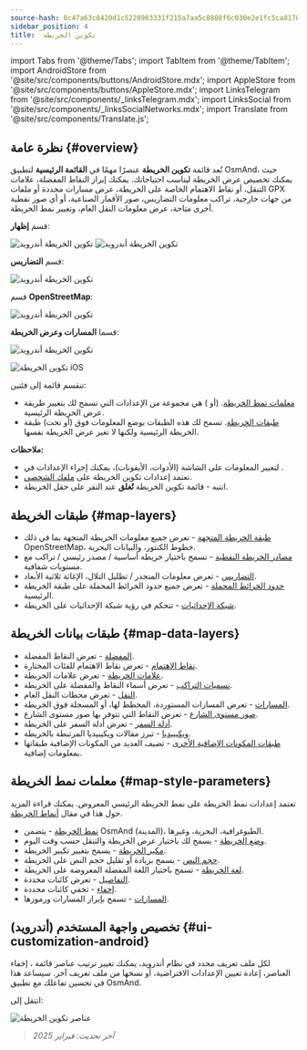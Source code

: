 ```yaml
---
source-hash: 8c47a63c8420d1c5228963331f215a7aa5c8808f6c030e2e1fc5ca817821edbb
sidebar_position: 4
title:  تكوين الخريطة
---
```

import Tabs from '@theme/Tabs';
import TabItem from '@theme/TabItem';
import AndroidStore from '@site/src/components/buttons/AndroidStore.mdx';
import AppleStore from '@site/src/components/buttons/AppleStore.mdx';
import LinksTelegram from '@site/src/components/_linksTelegram.mdx';
import LinksSocial from '@site/src/components/_linksSocialNetworks.mdx';
import Translate from '@site/src/components/Translate.js';

## نظرة عامة {#overview}

تُعد قائمة **تكوين الخريطة** عنصرًا مهمًا في **القائمة الرئيسية** لتطبيق OsmAnd، حيث يمكنك تخصيص عرض الخريطة ليناسب احتياجاتك. يمكنك إبراز النقاط المفضلة، علامات التنقل، أو نقاط الاهتمام الخاصة على الخريطة، عرض مسارات محددة أو ملفات GPX من جهات خارجية، تراكب معلومات التضاريس، صور الأقمار الصناعية، أو أي صور نقطية أخرى متاحة، عرض معلومات النقل العام، وتغيير نمط الخريطة.

<Tabs groupId="operating-systems" queryString="current-os">

<TabItem value="android" label="أندرويد">

قسم **إظهار**:

![تكوين الخريطة أندرويد](@site/static/img/map/configure_map_show1_andr.png) ![تكوين الخريطة أندرويد](@site/static/img/map/configure_map_show2_andr.png)

قسم **التضاريس**:

![تكوين الخريطة أندرويد](@site/static/img/map/configure_map_topography_andr.png)

قسم **OpenStreetMap**:

![تكوين الخريطة أندرويد](@site/static/img/map/configure_map_osm_andr.png)

قسما **المسارات وعرض الخريطة**:

![تكوين الخريطة أندرويد](@site/static/img/map/configure_map_routes&Map_rendering_andr.png)

</TabItem>

<TabItem value="ios" label="iOS">

![تكوين الخريطة iOS](@site/static/img/map/configure-map-ios.png)

</TabItem>

</Tabs>

تنقسم قائمة **<Translate android="true" ids="configure_map"/>** إلى فئتين:

- [معلمات نمط الخريطة](#map-style-parameters). **<Translate android="true" ids="map_widget_map_rendering"/>** (أو **<Translate ios="true" ids="map_widget_renderer"/>**) هي مجموعة من الإعدادات التي تسمح لك بتغيير طريقة عرض الخريطة الرئيسية.
- [طبقات الخريطة](#map-layers). تسمح لك هذه الطبقات بوضع المعلومات فوق (أو تحت) طبقة الخريطة الرئيسية ولكنها لا تغير عرض الخريطة نفسها.

**ملاحظات:**

- لتغيير المعلومات على الشاشة (الأدوات، الأيقونات)، يمكنك إجراء الإعدادات في [<Translate android="true" ids="layer_map_appearance"/>](../widgets/index.md).
- تعتمد إعدادات تكوين الخريطة على [ملفك الشخصي](../personal/profiles.md).
- انتبه - قائمة تكوين الخريطة **تُغلق** عند النقر على حقل الخريطة.

## طبقات الخريطة {#map-layers}

- [طبقة الخريطة المتجهة](../map/vector-maps.md) - تعرض جميع معلومات الخريطة المتجهة بما في ذلك OpenStreetMap، خطوط الكنتور، والبيانات البحرية.
- [مصادر الخريطة النقطية](../map/raster-maps.md#select-raster-maps) - تسمح باختيار خريطة أساسية / مصدر رئيسي / تراكب مع مستويات شفافية.
- [التضاريس](../plugins/topography.md#hillshade-slope-and-altitude-layers) - تعرض معلومات المنحدر / تظليل التلال، الإغاثة ثلاثية الأبعاد.
- [حدود الخرائط المحملة](../map/vector-maps.md#show-borders) - تعرض جميع حدود الخرائط المحملة على طبقة الخريطة الرئيسية.
- [شبكة الإحداثيات](../map/vector-maps.md#coordinates-grid) - تتحكم في رؤية شبكة الإحداثيات على الخريطة.

## طبقات بيانات الخريطة {#map-data-layers}

- [المفضلة](../map/point-layers-on-map.md) - تعرض النقاط المفضلة.
- [نقاط الاهتمام](../map/point-layers-on-map.md) - تعرض نقاط الاهتمام للفئات المختارة.
- [علامات الخريطة](../map/point-layers-on-map.md) - تعرض علامات الخريطة.
- [تسميات التراكب](../map/point-layers-on-map.md) - تعرض أسماء النقاط والمفضلة على الخريطة.
- [النقل](../map/vector-maps.md#transport) - تعرض محطات النقل العام.
- [المسارات](../map/tracks/index.md) - تعرض المسارات المستوردة، المخطط لها، أو المسجلة فوق الخريطة.
- [صور مستوى الشارع](../plugins/mapillary.md#map-layer) - تعرض النقاط التي تتوفر بها صور مستوى الشارع.
- [أدلة السفر](../plan-route/travel-guides.md) - تعرض أدلة السفر على الخريطة.
- [ويكيبيديا](../plugins/wikipedia.md) - تبرز مقالات ويكيبيديا المرتبطة بالخريطة.
- [طبقات المكونات الإضافية الأخرى](../plugins/index.md#configure-plugin) - تضيف العديد من المكونات الإضافية طبقاتها بمعلومات إضافية.

## معلمات نمط الخريطة {#map-style-parameters}

تعتمد إعدادات نمط الخريطة على نمط الخريطة الرئيسي المعروض. يمكنك قراءة المزيد حول هذا في مقال [أنماط الخريطة](../map/vector-maps).

- [نمط الخريطة](../map/vector-maps.md#default-map-styles) - يتضمن OsmAnd (المدينة)، الطبوغرافية، البحرية، وغيرها.
- [وضع الخريطة](../map/vector-maps.md#map-mode) - يسمح لك باختيار عرض الخريطة والتنقل حسب وقت اليوم.
- [مكبر الخريطة](../map/vector-maps.md#map-magnifier) - يسمح بتغيير تكبير الخريطة.
- [حجم النص](../map/vector-maps.md#text-size) - يسمح بزيادة أو تقليل حجم النص على الخريطة.
- [لغة الخريطة](../map/vector-maps.md#map-language) - تسمح باختيار اللغة المفضلة المعروضة على الخريطة.
- [التفاصيل](../map/vector-maps.md#details) - تعرض كائنات محددة.
- [إخفاء](../map/vector-maps.md#hide) - تخفي كائنات محددة.
- [المسارات](../map/vector-maps.md#routes) - تسمح بإبراز المسارات ورموزها.

## تخصيص واجهة المستخدم (أندرويد) {#ui-customization-android}

لكل ملف تعريف محدد في نظام أندرويد، يمكنك تغيير ترتيب عناصر قائمة <Translate android="true" ids="configure_map"/>، إخفاء العناصر، إعادة تعيين الإعدادات الافتراضية، أو نسخها من ملف تعريف آخر. سيساعد هذا في تحسين تفاعلك مع تطبيق OsmAnd.

انتقل إلى: *<Translate android="true" ids="shared_string_menu,configure_profile,ui_customization,configure_map"/>*

![عناصر تكوين الخريطة ](@site/static/img/settings/configure-screen-ui-customization.png)

> *آخر تحديث: فبراير 2025*